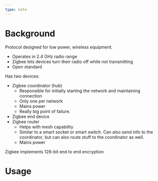 ```yaml
---
type: note
---
```

# Background
Protocol designed for low power, wireless equipment. 
- Operates in 2.4 GHz radio range
- Zigbee lets devices turn their radio off while not transmitting
- Open standard

Has two devices:
- Zigbee coordinator (hub)
	- Responsible for initially starting the network and maintaining connection
	- Only one per network
	- Mains power
	- Really big point of failure. 
- Zigbee end device
- Zigbee router
	- Helps with mesh capability
	- Similar to a smart socket or smart switch. Can also send info to the coordinator, but can also route stuff to the coordinator as well. 
	- Mains power

Zigbee implements 128-bit end to end encryption
# Usage